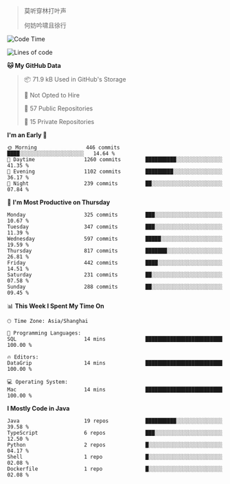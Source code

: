 > 莫听穿林打叶声
> 
> 何妨吟啸且徐行

<!-- ![Github Stats](https://github-readme-stats.vercel.app/api?username=catch6&count_private=true&show_icons=true&theme=gruvbox) -->

<!-- ![Top Langs](https://github-readme-stats.vercel.app/api/top-langs/?username=catch6&layout=compact) -->

<!--START_SECTION:waka-->
![Code Time](http://img.shields.io/badge/Code%20Time-2%2C294%20hrs%2051%20mins-blue)

![Lines of code](https://img.shields.io/badge/From%20Hello%20World%20I%27ve%20Written-9.5%20million%20lines%20of%20code-blue)

**🐱 My GitHub Data** 

> 📦 71.9 kB Used in GitHub's Storage 
 > 
> 🚫 Not Opted to Hire
 > 
> 📜 57 Public Repositories 
 > 
> 🔑 15 Private Repositories 
 > 
**I'm an Early 🐤** 

```text
🌞 Morning                446 commits         ████░░░░░░░░░░░░░░░░░░░░░   14.64 % 
🌆 Daytime                1260 commits        ██████████░░░░░░░░░░░░░░░   41.35 % 
🌃 Evening                1102 commits        █████████░░░░░░░░░░░░░░░░   36.17 % 
🌙 Night                  239 commits         ██░░░░░░░░░░░░░░░░░░░░░░░   07.84 % 
```
📅 **I'm Most Productive on Thursday** 

```text
Monday                   325 commits         ███░░░░░░░░░░░░░░░░░░░░░░   10.67 % 
Tuesday                  347 commits         ███░░░░░░░░░░░░░░░░░░░░░░   11.39 % 
Wednesday                597 commits         █████░░░░░░░░░░░░░░░░░░░░   19.59 % 
Thursday                 817 commits         ███████░░░░░░░░░░░░░░░░░░   26.81 % 
Friday                   442 commits         ████░░░░░░░░░░░░░░░░░░░░░   14.51 % 
Saturday                 231 commits         ██░░░░░░░░░░░░░░░░░░░░░░░   07.58 % 
Sunday                   288 commits         ██░░░░░░░░░░░░░░░░░░░░░░░   09.45 % 
```


📊 **This Week I Spent My Time On** 

```text
🕑︎ Time Zone: Asia/Shanghai

💬 Programming Languages: 
SQL                      14 mins             █████████████████████████   100.00 % 

🔥 Editors: 
DataGrip                 14 mins             █████████████████████████   100.00 % 

💻 Operating System: 
Mac                      14 mins             █████████████████████████   100.00 % 
```

**I Mostly Code in Java** 

```text
Java                     19 repos            ██████████░░░░░░░░░░░░░░░   39.58 % 
TypeScript               6 repos             ███░░░░░░░░░░░░░░░░░░░░░░   12.50 % 
Python                   2 repos             █░░░░░░░░░░░░░░░░░░░░░░░░   04.17 % 
Shell                    1 repo              █░░░░░░░░░░░░░░░░░░░░░░░░   02.08 % 
Dockerfile               1 repo              █░░░░░░░░░░░░░░░░░░░░░░░░   02.08 % 
```




<!--END_SECTION:waka-->
